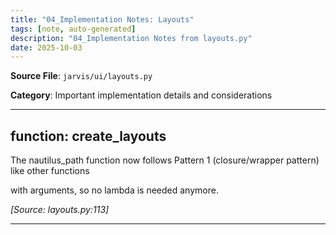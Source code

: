 ```yaml
---
title: "04_Implementation Notes: Layouts"
tags: [note, auto-generated]
description: "04_Implementation Notes from layouts.py"
date: 2025-10-03
---
```


**Source File**: `jarvis/ui/layouts.py`

**Category**: Important implementation details and considerations

---

## function: create_layouts

<a id="function:-create_layouts-1"></a>

The nautilus_path function now follows Pattern 1 (closure/wrapper pattern) like other functions

 with arguments, so no lambda is needed anymore.

*[Source: layouts.py:113]*

---
